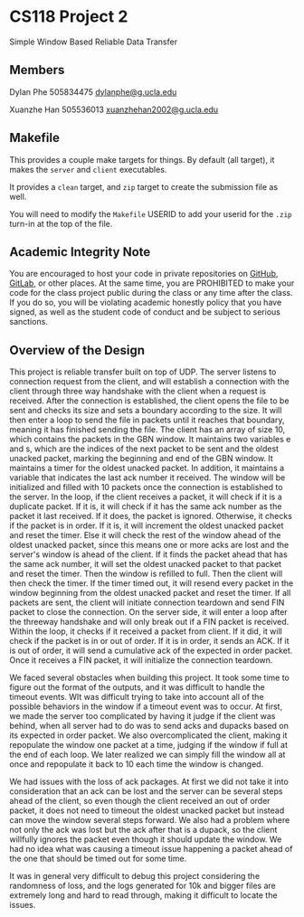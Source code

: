 # CS118 Project 2

Simple Window Based Reliable Data Transfer

## Members

Dylan Phe 505834475 dylanphe@g.ucla.edu

Xuanzhe Han 505536013 xuanzhehan2002@g.ucla.edu

## Makefile

This provides a couple make targets for things.
By default (all target), it makes the `server` and `client` executables.

It provides a `clean` target, and `zip` target to create the submission file as well.

You will need to modify the `Makefile` USERID to add your userid for the `.zip` turn-in at the top of the file.

## Academic Integrity Note

You are encouraged to host your code in private repositories on [GitHub](https://github.com/), [GitLab](https://gitlab.com), or other places.  At the same time, you are PROHIBITED to make your code for the class project public during the class or any time after the class.  If you do so, you will be violating academic honestly policy that you have signed, as well as the student code of conduct and be subject to serious sanctions.

## Overview of the Design

This project is reliable transfer built on top of UDP. The server listens to connection request from the client, and will establish a connection with the client through three way handshake with the client when a request is received. After the connection is established, the client opens the file to be sent and checks its size and sets a boundary according to the size. It will then enter a loop to send the file in packets until it reaches that boundary, meaning it has finished sending the file. The client has an array of size 10, which contains the packets in the GBN window. It maintains two variables e and s, which are the indices of the next packet to be sent and the oldest unacked packet, marking the beginning and end of the GBN window. It maintains a timer for the oldest unacked packet. In addition, it maintains a variable that indicates the last ack number it received. The window will be initialized and filled with 10 packets once the connection is established to the server. In the loop, if the client receives a packet, it will check if it is a duplicate packet. If it is, it will check if it has the same ack number as the packet it last received. If it does, the packet is ignored. Otherwise, it checks if the packet is in order. If it is, it will increment the oldest unacked packet and reset the timer. Else it will check the rest of the window ahead of the oldest unacked packet, since this means one or more acks are lost and the server's window is ahead of the client. If it finds the packet ahead that has the same ack number, it will set the oldest unacked packet to that packet and reset the timer. Then the window is refilled to full. Then the client will then check the timer. If the timer timed out, it will resend every packet in the window beginning from the oldest unacked packet and reset the timer. If all packets are sent, the client will initiate connection teardown and send FIN packet to close the connection. On the server side, it will enter a loop after the threeway handshake and will only break out if a FIN packet is received. Within the loop, it checks if it received a packet from client. If it did, it will check if the packet is in or out of order. If it is in order, it sends an ACK. If it is out of order, it will send a cumulative ack of the expected in order packet. Once it receives a FIN packet, it will initialize the connection teardown. 

We faced several obstacles when building this project. It took some time to figure out the format of the outputs, and it was difficult to handle the timeout events. WIt was difficult trying to take into account all of the possible behaviors in the window if a timeout event was to occur. At first, we made the server too complicated by having it judge if the client was behind, when all server had to do was to send acks and dupacks based on its expected in order packet. We also overcomplicated the client, making it repopulate the window one packet at a time, judging if the window if full at the end of each loop. We later realized we can simply fill the window all at once and repopulate it back to 10 each time the window is changed.

We had issues with the loss of ack packages. At first we did not take it into consideration that an ack can be lost and the server can be several steps ahead of the client, so even though the client received an out of order packet, it does not need to timeout the oldest unacked packet but instead can move the window several steps forward. We also had a problem where not only the ack was lost but the ack after that is a dupack, so the client willfully ignores the packet even though it should update the window. We had no idea what was causing a timeout issue happening a packet ahead of the one that should be timed out for some time.

It was in general very difficult to debug this project considering the randomness of loss, and the logs generated for 10k and bigger files are extremely long and hard to read through, making it difficult to locate the issues. 